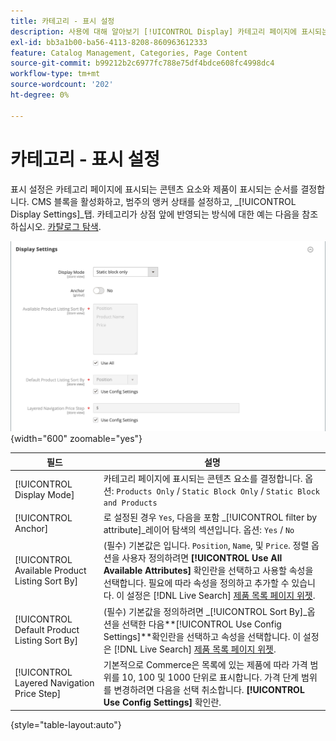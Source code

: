 ```yaml
---
title: 카테고리 - 표시 설정
description: 사용에 대해 알아보기 [!UICONTROL Display] 카테고리 페이지에 표시되는 콘텐츠 요소 및 제품이 표시되는 순서를 정의하는 설정입니다.
exl-id: bb3a1b00-ba56-4113-8208-860963612333
feature: Catalog Management, Categories, Page Content
source-git-commit: b99212b2c6977fc788e75df4bdce608fc4998dc4
workflow-type: tm+mt
source-wordcount: '202'
ht-degree: 0%

---
```


# 카테고리 - 표시 설정

표시 설정은 카테고리 페이지에 표시되는 콘텐츠 요소와 제품이 표시되는 순서를 결정합니다. CMS 블록을 활성화하고, 범주의 앵커 상태를 설정하고, _[!UICONTROL Display Settings]_탭. 카테고리가 상점 앞에 반영되는 방식에 대한 예는 다음을 참조하십시오. [카탈로그 탐색](navigation.md).

![범주에 대한 설정 표시](./assets/category-display-settings.png){width="600" zoomable="yes"}

| 필드 | 설명 |
|--- |--- |
| [!UICONTROL Display Mode] | 카테고리 페이지에 표시되는 콘텐츠 요소를 결정합니다. 옵션: `Products Only` / `Static Block Only` / `Static Block and Products` |
| [!UICONTROL Anchor] | 로 설정된 경우 `Yes`, 다음을 포함 _[!UICONTROL filter by attribute]_레이어 탐색의 섹션입니다. 옵션: `Yes` / `No` |
| [!UICONTROL Available Product Listing Sort By] | (필수) 기본값은 입니다. `Position`, `Name`, 및 `Price`. 정렬 옵션을 사용자 정의하려면 **[!UICONTROL Use All Available Attributes]** 확인란을 선택하고 사용할 속성을 선택합니다. 필요에 따라 속성을 정의하고 추가할 수 있습니다. 이 설정은 [!DNL Live Search] [제품 목록 페이지 위젯](https://experienceleague.adobe.com/en/docs/commerce-merchant-services/live-search/live-search-storefront/plp-styling). |
| [!UICONTROL Default Product Listing Sort By] | (필수) 기본값을 정의하려면 _[!UICONTROL Sort By]_옵션을 선택한 다음&#x200B;**[!UICONTROL Use Config Settings]**확인란을 선택하고 속성을 선택합니다. 이 설정은 [!DNL Live Search] [제품 목록 페이지 위젯](https://experienceleague.adobe.com/en/docs/commerce-merchant-services/live-search/live-search-storefront/plp-styling). |
| [!UICONTROL Layered Navigation Price Step] | 기본적으로 Commerce은 목록에 있는 제품에 따라 가격 범위를 10, 100 및 1000 단위로 표시합니다. 가격 단계 범위를 변경하려면 다음을 선택 취소합니다. **[!UICONTROL Use Config Settings]** 확인란. |

{style="table-layout:auto"}
